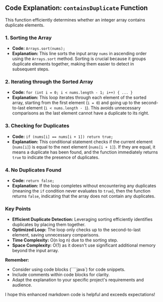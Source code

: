 ## Code Explanation: `containsDuplicate` Function

This function efficiently determines whether an integer array contains duplicate elements.

### 1. Sorting the Array

- **Code:** `Arrays.sort(nums);`
- **Explanation:** This line sorts the input array `nums` in ascending order using the `Arrays.sort` method. Sorting is crucial because it groups duplicate elements together, making them easier to detect in subsequent steps.

### 2. Iterating through the Sorted Array

- **Code:** `for (int i = 0; i < nums.length - 1; i++) { ... }`
- **Explanation:** This loop iterates through each element of the sorted array, starting from the first element (`i = 0`) and going up to the second-to-last element (`i < nums.length - 1`). This avoids unnecessary comparisons as the last element cannot have a duplicate to its right.

### 3. Checking for Duplicates

- **Code:** `if (nums[i] == nums[i + 1]) return true;`
- **Explanation:** This conditional statement checks if the current element (`nums[i]`) is equal to the next element (`nums[i + 1]`). If they are equal, it means a duplicate has been found, and the function immediately returns `true` to indicate the presence of duplicates.

### 4. No Duplicates Found

- **Code:** `return false;`
- **Explanation:** If the loop completes without encountering any duplicates (meaning the `if` condition never evaluates to `true`), then the function returns `false`, indicating that the array does not contain any duplicates.

### Key Points

- **Efficient Duplicate Detection:** Leveraging sorting efficiently identifies duplicates by placing them together.
- **Optimized Loop:** The loop only checks up to the second-to-last element, saving unnecessary comparisons.
- **Time Complexity:** O(n log n) due to the sorting step.
- **Space Complexity:** O(1) as it doesn't use significant additional memory beyond the input array.

**Remember:**

- Consider using code blocks (````java`) for code snippets.
- Include comments within code blocks for clarity.
- Adapt the explanation to your specific project's requirements and audience.

I hope this enhanced markdown code is helpful and exceeds expectations!
